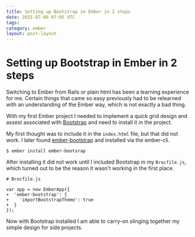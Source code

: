```yaml
---
title: Setting up Bootstrap in Ember in 2 steps
date: 2015-07-06 07:05 UTC
tags:
category: ember
layout: post-layout
---
```

# Setting up Bootstrap in Ember in 2 steps

Switching to Ember from Rails or plain html has been a learning
experience for me. Certain things that came so easy previously had to be
relearned with an understanding of the Ember way, which is not exactly a bad thing. 

With my first Ember project I needed to implement a quick grid design
and assest associated with [Bootstrap](http://getbootstrap.com/) and
need to install it in the project.

My first thought was to include it in the `index.html` file, but that
did not work. I later found [ember-bootstrap](https://www.npmjs.com/package/ember-bootstrap) and installed via the ember-cli.

```
$ ember install ember-bootsrap
```

After installing it did not work until I included Bootstrap in my
`Brocfile.js`, which turned out to be the reason it wasn't working in
the first place.

```
# Brocfile.js

var app = new EmberApp({
+  'ember-bootstrap': {
+    'importBootstrapTheme': true
+  }
});
```

Now with Bootstrap installed I am able to carry-on slinging together my
simple design for side projects.

